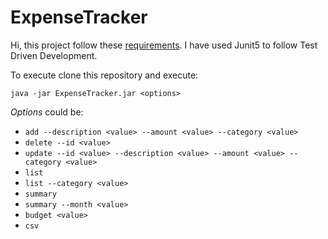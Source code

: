 # ExpenseTracker
Hi, this project follow these [requirements](https://roadmap.sh/projects/expense-tracker). I have used Junit5 to follow Test Driven Development.

To execute clone this repository and execute:

    java -jar ExpenseTracker.jar <options>

_Options_ could be:
* `add --description <value> --amount <value> --category <value>`
* `delete --id <value>`
* `update --id <value> --description <value> --amount <value> --category <value>`
* `list`
* `list --category <value>`
* `summary`
* `summary --month <value>`
* `budget <value>`
* `csv`
    
